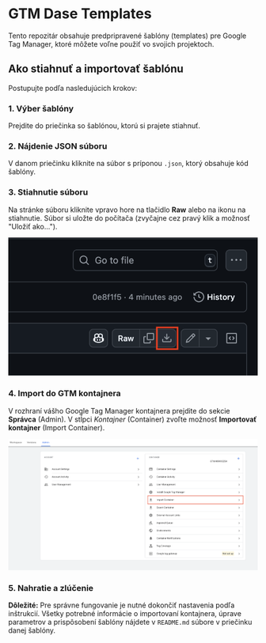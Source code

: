# GTM Dase Templates

Tento repozitár obsahuje predpripravené šablóny (templates) pre Google Tag Manager, ktoré môžete voľne použiť vo svojich projektoch.

## Ako stiahnuť a importovať šablónu

Postupujte podľa nasledujúcich krokov:

### 1. Výber šablóny
Prejdite do priečinka so šablónou, ktorú si prajete stiahnuť.

### 2. Nájdenie JSON súboru
V danom priečinku kliknite na súbor s príponou `.json`, ktorý obsahuje kód šablóny.

### 3. Stiahnutie súboru
Na stránke súboru kliknite vpravo hore na tlačidlo **Raw** alebo na ikonu na stiahnutie. Súbor si uložte do počítača (zvyčajne cez pravý klik a možnosť "Uložiť ako...").

![Download Raw File](images/download_raw_file.png)

### 4. Import do GTM kontajnera
V rozhraní vášho Google Tag Manager kontajnera prejdite do sekcie **Správca** (Admin). V stĺpci *Kontajner* (Container) zvoľte možnosť **Importovať kontajner** (Import Container).

![GTM Container Import](images/gtm_container_import.png)

### 5. Nahratie a zlúčenie
**Dôležité:** Pre správne fungovanie je nutné dokončiť nastavenia podľa inštrukcií. Všetky potrebné informácie o importovaní kontajnera, úprave parametrov a prispôsobení šablóny nájdete v `README.md` súbore v priečinku danej šablóny.

